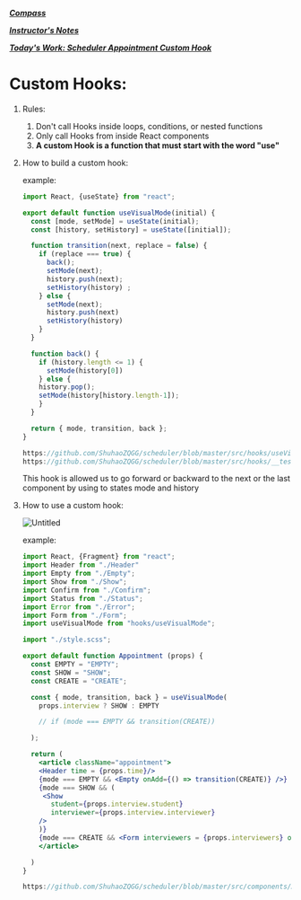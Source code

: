 [***Compass***](https://web.compass.lighthouselabs.ca/days/w07d5)

***[Instructor's Notes](https://web.compass.lighthouselabs.ca/activities/1013/lectures/4876)***

***[Today's Work: Scheduler Appointment Custom Hook](https://github.com/ShuhaoZQGG/scheduler)***

# Custom Hooks:

1. Rules:
    1. Don't call Hooks inside loops, conditions, or nested functions
    2. Only call Hooks from inside React components
    3. **A custom Hook is a function that must start with the word "use"**
    
2. How to build a custom hook:
    
    example:
    
    ```jsx
    import React, {useState} from "react";
    
    export default function useVisualMode(initial) {
      const [mode, setMode] = useState(initial);
      const [history, setHistory] = useState([initial]);
    
      function transition(next, replace = false) { 
        if (replace === true) {
          back();
          setMode(next);
          history.push(next);
          setHistory(history) ;
        } else {
          setMode(next);
          history.push(next) 
          setHistory(history)
        }
      }
    
      function back() { 
        if (history.length <= 1) {
          setMode(history[0])
        } else {
        history.pop(); 
        setMode(history[history.length-1]);
        }
      }
    
      return { mode, transition, back };
    }
    
    https://github.com/ShuhaoZQGG/scheduler/blob/master/src/hooks/useVisualMode.js
    https://github.com/ShuhaoZQGG/scheduler/blob/master/src/hooks/__tests__/useVisualMode.test.js
    ```
    
    This hook is allowed us to go forward or backward to the next or the last component by using to states mode and history
    

3. How to use a custom hook:
    
    ![Untitled](https://s3-us-west-2.amazonaws.com/secure.notion-static.com/ee096f66-b1e9-4b75-9cc0-5852d94dcf80/Untitled.png)
    
    example:
    
    ```jsx
    import React, {Fragment} from "react";
    import Header from "./Header"
    import Empty from "./Empty";
    import Show from "./Show";
    import Confirm from "./Confirm";
    import Status from "./Status";
    import Error from "./Error";
    import Form from "./Form";
    import useVisualMode from "hooks/useVisualMode";
    
    import "./style.scss";
    
    export default function Appointment (props) {
      const EMPTY = "EMPTY";
      const SHOW = "SHOW";
      const CREATE = "CREATE";
    
      const { mode, transition, back } = useVisualMode(
        props.interview ? SHOW : EMPTY
    
        // if (mode === EMPTY && transition(CREATE))
    
      );
    
      return (
        <article className="appointment">
        <Header time = {props.time}/>
        {mode === EMPTY && <Empty onAdd={() => transition(CREATE)} />}
        {mode === SHOW && (
         <Show
           student={props.interview.student}
           interviewer={props.interview.interviewer}
        />
        )} 
        {mode === CREATE && <Form interviewers = {props.interviewers} onCancel = {() => back()}/>}
        </article>
    
      )
    }
    
    https://github.com/ShuhaoZQGG/scheduler/blob/master/src/components/Appointment/index.js
    ```